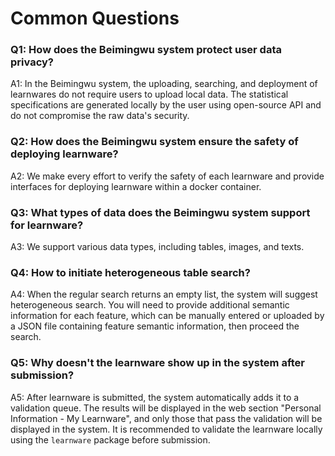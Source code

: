 # Common Questions

### Q1: How does the Beimingwu system protect user data privacy?

A1: In the Beimingwu system, the uploading, searching, and deployment of learnwares do not require users to upload local data. The statistical specifications are generated locally by the user using open-source API and do not compromise the raw data's security.


### Q2: How does the Beimingwu system ensure the safety of deploying learnware?

A2: We make every effort to verify the safety of each learnware and provide interfaces for deploying learnware within a docker container.


### Q3: What types of data does the Beimingwu system support for learnware?

A3: We support various data types, including tables, images, and texts.


### Q4: How to initiate heterogeneous table search?

A4: When the regular search returns an empty list, the system will suggest heterogeneous search. You will need to provide additional semantic information for each feature, which can be manually entered or uploaded by a JSON file containing feature semantic information, then proceed the search.


### Q5: Why doesn't the learnware show up in the system after submission?

A5: After learnware is submitted, the system automatically adds it to a validation queue. The  results will be displayed in the web section "Personal Information - My Learnware", and only those that pass the validation will be displayed in the system. It is recommended to validate the learnware locally using the `learnware` package before submission.
